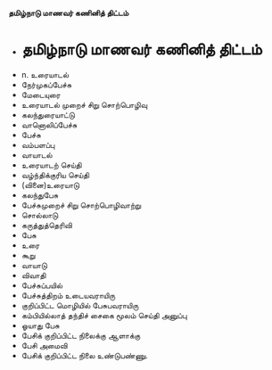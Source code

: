 **தமிழ்நாடு மாணவர் கணினித் திட்டம்**
- # தமிழ்நாடு மாணவர் கணினித் திட்டம்
- n. உரையாடல்
- நேர்முகப்பேச்சு
- மேடையுரை
- உரையாடல் முறைச் சிறு சொற்பொழிவு
- கலந்துரையாட்டு
- வானொலிப்பேச்சு
- பேச்சு
- வம்பளப்பு
- வாயாடல்
- உரையாடற் செய்தி
- வழ்ந்திக்குரிய செய்தி
- (வினை)உரையாடு
- கலந்துபேசு
- பேச்சுமுறைச் சிறு சொற்பொழிவாற்று
- சொல்லாடு
- கருத்துத்தெரிவி
- பேசு
- உரை
- கூறு
- வாயாடு
- விவாதி
- பேச்சுப்பயில்
- பேச்சுத்திறம் உடையவராயிரு
- குறிப்பிட்ட மொழியில் பேசுபவராயிரு
- கம்பியில்லாத் தந்திச் சைகை மூலம் செய்தி அனுப்பு
- ஓயாது பேசு
- பேசிக் குறிப்பிட்ட நிலைக்கு ஆளாக்கு
- பேசி அமைவி
- பேசிக் குறிப்பிட்ட நிலை உண்டுபண்ணு.


